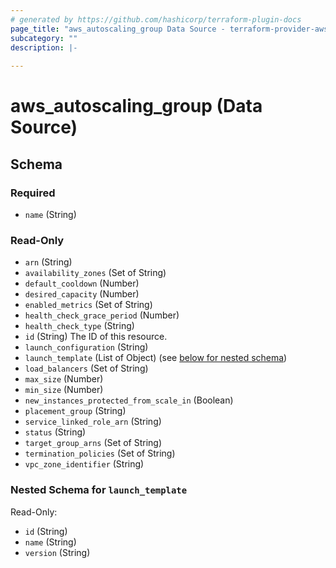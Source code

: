 ```yaml
---
# generated by https://github.com/hashicorp/terraform-plugin-docs
page_title: "aws_autoscaling_group Data Source - terraform-provider-aws"
subcategory: ""
description: |-
  
---
```


# aws_autoscaling_group (Data Source)





<!-- schema generated by tfplugindocs -->
## Schema

### Required

- `name` (String)

### Read-Only

- `arn` (String)
- `availability_zones` (Set of String)
- `default_cooldown` (Number)
- `desired_capacity` (Number)
- `enabled_metrics` (Set of String)
- `health_check_grace_period` (Number)
- `health_check_type` (String)
- `id` (String) The ID of this resource.
- `launch_configuration` (String)
- `launch_template` (List of Object) (see [below for nested schema](#nestedatt--launch_template))
- `load_balancers` (Set of String)
- `max_size` (Number)
- `min_size` (Number)
- `new_instances_protected_from_scale_in` (Boolean)
- `placement_group` (String)
- `service_linked_role_arn` (String)
- `status` (String)
- `target_group_arns` (Set of String)
- `termination_policies` (Set of String)
- `vpc_zone_identifier` (String)

<a id="nestedatt--launch_template"></a>
### Nested Schema for `launch_template`

Read-Only:

- `id` (String)
- `name` (String)
- `version` (String)
